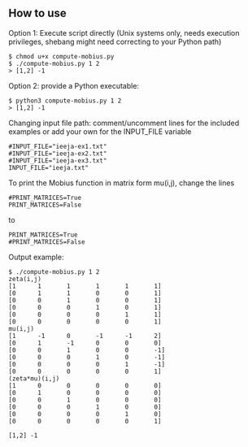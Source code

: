 ## How to use

Option 1: Execute script directly (Unix systems only, needs execution privileges, shebang might need correcting to your Python path)

```
$ chmod u+x compute-mobius.py
$ ./compute-mobius.py 1 2
> [1,2] -1
```

Option 2: provide a Python executable:

```
$ python3 compute-mobius.py 1 2
> [1,2] -1
```

Changing input file path: comment/uncomment lines for the included examples or add your own for the INPUT_FILE variable

```
#INPUT_FILE="ieeja-ex1.txt" 
#INPUT_FILE="ieeja-ex2.txt" 
#INPUT_FILE="ieeja-ex3.txt" 
INPUT_FILE="ieeja.txt" 
```

To print the Mobius function in matrix form mu(i,j), change the lines

```
#PRINT_MATRICES=True
PRINT_MATRICES=False
```
to

```
PRINT_MATRICES=True
#PRINT_MATRICES=False
```
Output example:

```
$ ./compute-mobius.py 1 2 
zeta(i,j)
[1      1       1       1       1       1]
[0      1       1       0       0       1]
[0      0       1       0       0       1]
[0      0       0       1       0       1]
[0      0       0       0       1       1]
[0      0       0       0       0       1]
mu(i,j)
[1      -1      0       -1      -1      2]
[0      1       -1      0       0       0]
[0      0       1       0       0       -1]
[0      0       0       1       0       -1]
[0      0       0       0       1       -1]
[0      0       0       0       0       1]
(zeta*mu)(i,j)
[1      0       0       0       0       0]
[0      1       0       0       0       0]
[0      0       1       0       0       0]
[0      0       0       1       0       0]
[0      0       0       0       1       0]
[0      0       0       0       0       1]

[1,2] -1
```